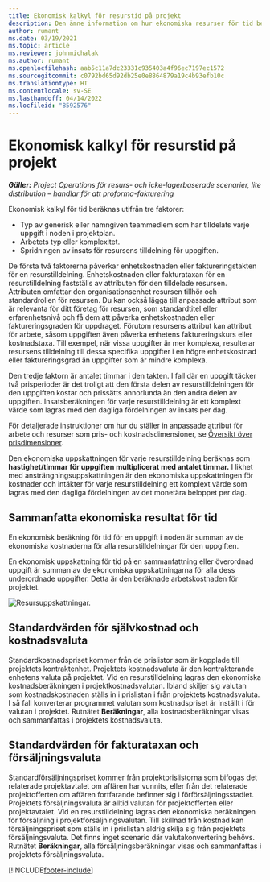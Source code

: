```yaml
---
title: Ekonomisk kalkyl för resurstid på projekt
description: Den ämne information om hur ekonomiska resurser för tid beräknas.
author: rumant
ms.date: 03/19/2021
ms.topic: article
ms.reviewer: johnmichalak
ms.author: rumant
ms.openlocfilehash: aab5c11a7dc23331c935403a4f96ec7197ec1572
ms.sourcegitcommit: c0792bd65d92db25e0e8864879a19c4b93efb10c
ms.translationtype: HT
ms.contentlocale: sv-SE
ms.lasthandoff: 04/14/2022
ms.locfileid: "8592576"
---
```

# <a name="financial-estimates-for-resource-time-on-projects"></a>Ekonomisk kalkyl för resurstid på projekt

_**Gäller:** Project Operations för resurs- och icke-lagerbaserade scenarier, lite distribution – handlar för att proforma-fakturering_

Ekonomisk kalkyl för tid beräknas utifrån tre faktorer: 

- Typ av generisk eller namngiven teammedlem som har tilldelats varje uppgift i noden i projektplan. 
- Arbetets typ eller komplexitet.
- Spridningen av insats för resursens tilldelning för uppgiften. 

De första två faktorerna påverkar enhetskostnaden eller faktureringstakten för en resurstilldelning. Enhetskostnaden eller fakturataxan för en resurstilldelning fastställs av attributen för den tilldelade resursen. Attributen omfattar den organisationsenhet resursen tillhör och standardrollen för resursen. Du kan också lägga till anpassade attribut som är relevanta för ditt företag för resursen, som standardtitel eller erfarenhetsnivå och få dem att påverka enhetskostnaden eller faktureringsgraden för uppdraget.
Förutom resursens attribut kan attribut för arbete, såsom uppgiften även påverka enhetens faktureringskurs eller kostnadstaxa. Till exempel, när vissa uppgifter är mer komplexa, resulterar resursens tilldelning till dessa specifika uppgifter i en högre enhetskostnad eller faktureringsgrad än uppgifter som är mindre komplexa.   

Den tredje faktorn är antalet timmar i den takten. I fall där en uppgift täcker två prisperioder är det troligt att den första delen av resurstilldelningen för den uppgiften kostar och prissätts annorlunda än den andra delen av uppgiften. Insatsberäkningen för varje resurstilldelning är ett komplext värde som lagras med den dagliga fördelningen av insats per dag.

För detaljerade instruktioner om hur du ställer in anpassade attribut för arbete och resurser som pris- och kostnadsdimensioner, se [Översikt över prisdimensioner](../pricing-costing/pricing-dimensions-overview.md).

Den ekonomiska uppskattningen för varje resurstilldelning beräknas som **hastighet/timmar för uppgiften multiplicerat med antalet timmar.**  I likhet med ansträngningsuppskattningen är den ekonomiska uppskattningen för kostnader och intäkter för varje resurstilldelning ett komplext värde som lagras med den dagliga fördelningen av det monetära beloppet per dag. 

## <a name="summarizing-financial-estimates-for-time"></a>Sammanfatta ekonomiska resultat för tid
En ekonomisk beräkning för tid för en uppgift i noden är summan av de ekonomiska kostnaderna för alla resurstilldelningar för den uppgiften.

En ekonomisk uppskattning för tid på en sammanfattning eller överordnad uppgift är summan av de ekonomiska uppskattningarna för alla dess underordnade uppgifter. Detta är den beräknade arbetskostnaden för projektet. 

![Resursuppskattningar.](./media/navigation12.png)

## <a name="default-cost-price-and-cost-currency"></a>Standardvärden för självkostnad och kostnadsvaluta

Standardkostnadspriset kommer från de prislistor som är kopplade till projektets kontraktenhet. Projektets kostnadsvaluta är den kontrakterande enhetens valuta på projektet. Vid en resurstilldelning lagras den ekonomiska kostnadsberäkningen i projektkostnadsvalutan. Ibland skiljer sig valutan som kostnadskostnaden ställs in i prislistan i från projektets kostnadsvaluta. I så fall konverterar programmet valutan som kostnadspriset är inställt i för valutan i projektet. Rutnätet **Beräkningar**, alla kostnadsberäkningar visas och sammanfattas i projektets kostnadsvaluta. 

## <a name="default-bill-rate-and-sales-currency"></a>Standardvärden för fakturataxan och försäljningsvaluta

Standardförsäljningspriset kommer från projektprislistorna som bifogas det relaterade projektavtalet om affären har vunnits, eller från det relaterade projektofferten om affären fortfarande befinner sig i förförsäljningsstadiet. Projektets försäljningsvaluta är alltid valutan för projektofferten eller projektavtalet. Vid en resurstilldelning lagras den ekonomiska beräkningen för försäljning i projektförsäljningsvalutan. Till skillnad från kostnad kan försäljningspriset som ställs in i prislistan aldrig skilja sig från projektets försäljningsvaluta. Det finns inget scenario där valutakonvertering behövs. Rutnätet **Beräkningar**, alla försäljningsberäkningar visas och sammanfattas i projektets försäljningsvaluta. 

[!INCLUDE[footer-include](../includes/footer-banner.md)]
